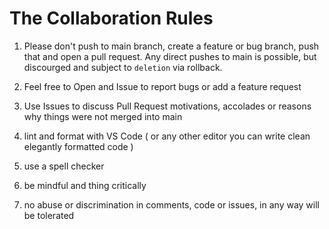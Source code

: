 # The Collaboration Rules

1. Please don't push to main branch, create a feature or bug branch, push that and open a pull request. Any direct pushes to main is possible, but discourged and subject to `deletion` via rollback.

1. Feel free to Open and Issue to report bugs or add a feature request

1. Use Issues to discuss Pull Request motivations, accolades or reasons why things were not merged into main

1. lint and format with VS Code ( or any other editor you can write clean elegantly formatted code )
1. use a spell checker
1. be mindful and thing critically
1. no abuse or discrimination in comments, code or issues, in any way will be tolerated
